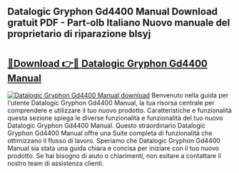 ## Datalogic Gryphon Gd4400 Manual Download gratuit PDF - Part-olb Italiano Nuovo manuale del proprietario di riparazione bIsyj

# <h2><a href="http://dfefg7.blite.top/?on=Datalogic+Gryphon+Gd4400+Manual">🔗Download 👉🔴 Datalogic Gryphon Gd4400 Manual</a></h2>

[![Datalogic Gryphon Gd4400 Manual download](https://i.imgur.com/lujVjoI.png)](http://dfefg7.blite.top/?on=Datalogic+Gryphon+Gd4400+Manual)
Benvenuto nella guida per l'utente Datalogic Gryphon Gd4400 Manual, la tua risorsa centrale per comprendere e utilizzare il tuo nuovo prodotto. Caratteristiche e funzionalità questa sezione spiega le diverse funzionalità e funzionalità del tuo nuovo Datalogic Gryphon Gd4400 Manual. Questo straordinario Datalogic Gryphon Gd4400 Manual offre una Suite completa di funzionalità che ottimizzano il flusso di lavoro. Speriamo che Datalogic Gryphon Gd4400 Manual sia stata una guida chiara e concisa per iniziare con il tuo nuovo prodotto. Se hai bisogno di aiuto o chiarimenti, non esitare a contattare il nostro team di assistenza clienti.
